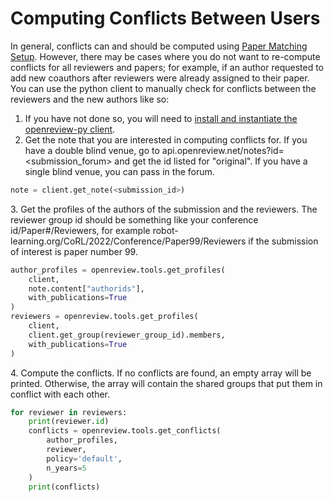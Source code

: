 # Computing Conflicts Between Users

In general, conflicts can and should be computed using [Paper Matching Setup](../../../how-to-guides/paper-matching-and-assignment/how-to-do-automatic-assignments/how-to-setup-paper-matching-by-calculating-affinity-scores-and-conflicts.md). However, there may be cases where you do not want to re-compute conflicts for all reviewers and papers; for example, if an author requested to add new coauthors after reviewers were already assigned to their paper. You can use the python client to manually check for conflicts between the reviewers and the new authors like so:&#x20;

1. If you have not done so, you will need to [install and instantiate the openreview-py client](../installing-and-instantiating-the-python-client.md).&#x20;
2. Get the note that you are interested in computing conflicts for. If you have a double blind venue, go to api.openreview.net/notes?id=\<submission\_forum> and get the id listed for "original". If you have a single blind venue, you can pass in the forum.

```python
note = client.get_note(<submission_id>)
```

3\. Get the profiles of the authors of the submission and the reviewers. The reviewer group id should be something like your conference id/Paper#/Reviewers, for example robot-learning.org/CoRL/2022/Conference/Paper99/Reviewers if the submission of interest is paper number 99.

```python
author_profiles = openreview.tools.get_profiles(
    client,
    note.content["authorids"],
    with_publications=True
)
reviewers = openreview.tools.get_profiles(
    client,
    client.get_group(reviewer_group_id).members,
    with_publications=True
)
```

4\. Compute the conflicts. If no conflicts are found, an empty array will be printed. Otherwise, the array will contain the shared groups that put them in conflict with each other.&#x20;

```python
for reviewer in reviewers:
    print(reviewer.id)
    conflicts = openreview.tools.get_conflicts(
        author_profiles,
        reviewer,
        policy='default',
        n_years=5
    )
    print(conflicts)
```
